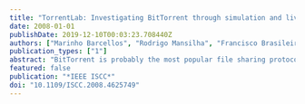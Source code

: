 ```yaml
---
title: "TorrentLab: Investigating BitTorrent through simulation and live experiments"
date: 2008-01-01
publishDate: 2019-12-10T00:03:23.708440Z
authors: ["Marinho Barcellos", "Rodrigo Mansilha", "Francisco Brasileiro"]
publication_types: ["1"]
abstract: "BitTorrent is probably the most popular file sharing protocol nowadays. Since it is a complex protocol which was created mostly as an engineering effort, there have been attempts to evaluate and understand the behavior of BitTorrent, exposing drawbac....."
featured: false
publication: "*IEEE ISCC*"
doi: "10.1109/ISCC.2008.4625749"
---
```


